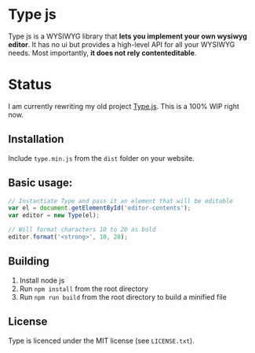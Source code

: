 # Type js

Type js is a WYSIWYG library that **lets you implement your own wysiwyg editor**.
It has no ui but provides a high-level API for all your WYSIWYG needs. Most 
importantly, **it does not rely contenteditable**.

# Status

I am currently rewriting my old project [Type.js](https://github.com/LukasBombach/Type.js). 
This is a 100% WIP right now.

## Installation

Include `type.min.js` from the `dist` folder on your website.

## Basic usage:

```javascript
// Instantiate Type and pass it an element that will be editable
var el = document.getElementById('editor-contents');
var editor = new Type(el);

// Will format characters 10 to 20 as bold
editor.format('<strong>', 10, 20);
```

## Building

1. Install node js
2. Run `npm install` from the root directory
3. Run `npm run build` from the root directory to build a minified file

## License

Type is licenced under the MIT license (see `LICENSE.txt`).
